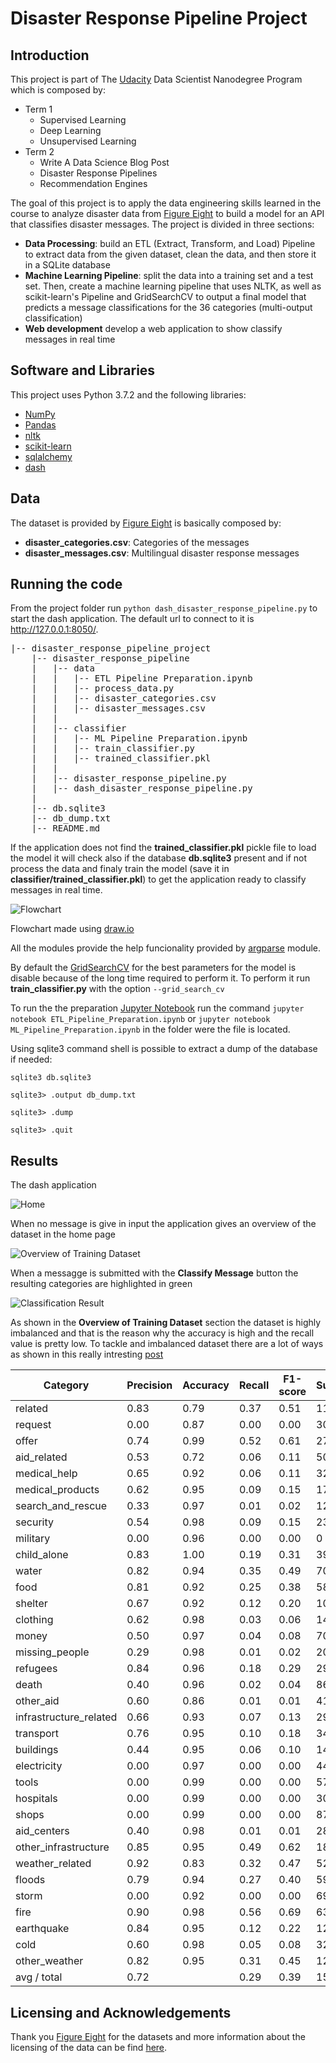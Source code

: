 # Disaster Response Pipeline Project

## Introduction

This project is part of The [Udacity](https://eu.udacity.com/) Data Scientist Nanodegree Program which is composed by:
* Term 1
    * Supervised Learning
    * Deep Learning
    * Unsupervised Learning
* Term 2
    * Write A Data Science Blog Post
    * Disaster Response Pipelines
    * Recommendation Engines

The goal of this project is to apply the data engineering skills learned in the course to analyze disaster data from [Figure Eight](https://www.figure-eight.com/) to build a model for an API that classifies disaster messages. The project is divided in three sections:
* **Data Processing**: build an ETL (Extract, Transform, and Load) Pipeline to extract data from the given dataset, clean the data, and then store it in a SQLite database
* **Machine Learning Pipeline**: split the data into a training set and a test set. Then, create a machine learning pipeline that uses NLTK, as well as scikit-learn's Pipeline and GridSearchCV to output a final model that predicts a message classifications for the 36 categories (multi-output classification)
* **Web development** develop a web application to show classify messages in real time

## Software and Libraries

This project uses Python 3.7.2 and the following libraries:
* [NumPy](http://www.numpy.org/)
* [Pandas](http://pandas.pydata.org)
* [nltk](https://www.nltk.org/)
* [scikit-learn](http://scikit-learn.org/stable/)
* [sqlalchemy](https://www.sqlalchemy.org/)
* [dash](https://plot.ly/dash/)

## Data

The dataset is provided by [Figure Eight](https://www.figure-eight.com/dataset/combined-disaster-response-data/) is basically composed by:
* **disaster_categories.csv**: Categories of the messages
* **disaster_messages.csv**: Multilingual disaster response messages

## Running the code

From the project folder run `python dash_disaster_response_pipeline.py` to start the dash application. The default url to connect to it is http://127.0.0.1:8050/.

<pre>
|-- disaster_response_pipeline_project
    |-- disaster_response_pipeline
    |   |-- data
    |   |   |-- ETL Pipeline Preparation.ipynb
    |   |   |-- process_data.py    
    |   |   |-- disaster_categories.csv 
    |   |   |-- disaster_messages.csv     
    |   |
    |   |-- classifier
    |   |   |-- ML Pipeline Preparation.ipynb
    |   |   |-- train_classifier.py
    |   |   |-- trained_classifier.pkl
    |   |
    |   |-- disaster_response_pipeline.py
    |   |-- dash_disaster_response_pipeline.py
    |
    |-- db.sqlite3
    |-- db_dump.txt
    |-- README.md
</pre>

If the application does not find the **trained_classifier.pkl** pickle file to load the model it will check also if the database **db.sqlite3** present and if not process the data and finaly train the model (save it in **classifier/trained_classifier.pkl**) to get the application ready to classify messages in real time.

![Flowchart](images/flowchart.png)

Flowchart made using [draw.io](https://about.draw.io/)

All the modules provide the help funcionality provided by [argparse](https://docs.python.org/3/library/argparse.html) module.

By default the [GridSearchCV](https://scikit-learn.org/stable/modules/generated/sklearn.model_selection.GridSearchCV.html) for the best parameters for the model is disable because of the long time required to perform it. To perform it run **train_classifier.py** with the option `--grid_search_cv`

To run the the preparation [Jupyter Notebook](http://ipython.org/notebook.html) run the command `jupyter notebook ETL_Pipeline_Preparation.ipynb` or `jupyter notebook ML_Pipeline_Preparation.ipynb` in the folder were the file is located.    

Using sqlite3 command shell is possible to extract a dump of the database if needed:

`sqlite3 db.sqlite3`

`sqlite3> .output db_dump.txt`

`sqlite3> .dump`

`sqlite3> .quit`

## Results

The dash application 

![Home](images/home.JPG)

When no message is give in input the application gives an overview of the dataset in the home page

![Overview of Training Dataset](images/overview_training_dataset.JPG)

When a messagge is submitted with the **Classify Message** button the resulting categories are highlighted in green

![Classification Result](images/classification_result.JPG)

As shown in the **Overview of Training Dataset** section the dataset is highly imbalanced and that is the reason why the accuracy is high and the recall value is pretty low. To tackle and imbalanced dataset there are a lot of ways as shown in this really intresting [post](https://medium.com/james-blogs/handling-imbalanced-data-in-classification-problems-7de598c1059f)

|		 	      Category | Precision | Accuracy | Recall | F1-score | Support |
| --------------------- | --------- | -------- | ------ | -------- | ------- |
|               related |    0.83   |   0.79   |  0.37  |   0.51   |   1123  |
|               request |    0.00   |   0.87   |  0.00  |   0.00   |     30  |
|                 offer |    0.74   |   0.99   |  0.52  |   0.61   |   2711  |
|           aid_related |    0.53   |   0.72   |  0.06  |   0.11   |    504  |
|          medical_help |    0.65   |   0.92   |  0.06  |   0.11   |    326  |
|      medical_products |    0.62   |   0.95   |  0.09  |   0.15   |    171  |
|     search_and_rescue |    0.33   |   0.97   |  0.01  |   0.02   |    120  |
|              security |    0.54   |   0.98   |  0.09  |   0.15   |    232  |
|              military |    0.00   |   0.96   |  0.00  |   0.00   |      0  |
|           child_alone |    0.83   |   1.00   |  0.19  |   0.31   |    398  |
|                 water |    0.82   |   0.94   |  0.35  |   0.49   |    700  |
|                  food |    0.81   |   0.92   |  0.25  |   0.38   |    580  |
|               shelter |    0.67   |   0.92   |  0.12  |   0.20   |    102  |
|              clothing |    0.62   |   0.98   |  0.03  |   0.06   |    148  |
|                 money |    0.50   |   0.97   |  0.04  |   0.08   |     70  |
|        missing_people |    0.29   |   0.98   |  0.01  |   0.02   |    203  |
|              refugees |    0.84   |   0.96   |  0.18  |   0.29   |    291  |
|                 death |    0.40   |   0.96   |  0.02  |   0.04   |    861  |
|             other_aid |    0.60   |   0.86   |  0.01  |   0.01   |    419  |
|infrastructure_related |    0.66   |   0.93   |  0.07  |   0.13   |    292  |
|             transport |    0.76   |   0.95   |  0.10  |   0.18   |    343  |
|             buildings |    0.44   |   0.95   |  0.06  |   0.10   |    140  |
|           electricity |    0.00   |   0.97   |  0.00  |   0.00   |     44  |
|                 tools |    0.00   |   0.99   |  0.00  |   0.00   |     57  |
|             hospitals |    0.00   |   0.99   |  0.00  |   0.00   |     30  |
|                 shops |    0.00   |   0.99   |  0.00  |   0.00   |     87  |
|           aid_centers |    0.40   |   0.98   |  0.01  |   0.01   |    280  |
|  other_infrastructure |    0.85   |   0.95   |  0.49  |   0.62   |   1838  |
|       weather_related |    0.92   |   0.83   |  0.32  |   0.47   |    528  |
|                floods |    0.79   |   0.94   |  0.27  |   0.40   |    595  |
|                 storm |    0.00   |   0.92   |  0.00  |   0.00   |     69  |
|                  fire |    0.90   |   0.98   |  0.56  |   0.69   |    638  |
|            earthquake |    0.84   |   0.95   |  0.12  |   0.22   |    128  |
|                  cold |    0.60   |   0.98   |  0.05  |   0.08   |    328  |
|         other_weather |    0.82   |   0.95   |  0.31  |   0.45   |   1293  |
|           avg / total |    0.72   |          |  0.29  |   0.39   |  15679  |

## Licensing and Acknowledgements

Thank you [Figure Eight](https://www.figure-eight.com/) for the datasets and more information about the licensing of the data can be find [here](https://www.figure-eight.com/datasets/).
